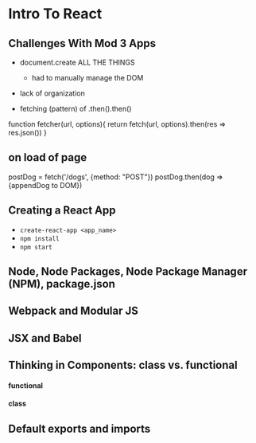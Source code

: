 # Intro To React

## Challenges With Mod 3 Apps
- document.create ALL THE THINGS
   - had to manually manage the DOM
- lack of organization


- fetching (pattern) of .then().then()

function fetcher(url, options){
  return fetch(url, options).then(res => res.json())
}

## on load of page
postDog = fetch('/dogs', {method: "POST"})
postDog.then(dog => {appendDog to DOM})




## Creating a React App
- `create-react-app <app_name>`
- `npm install`
- `npm start`

## Node, Node Packages, Node Package Manager (NPM), package.json

## Webpack and Modular JS

## JSX and Babel



## Thinking in Components: class vs. functional

#### functional


#### class


## Default exports and imports
